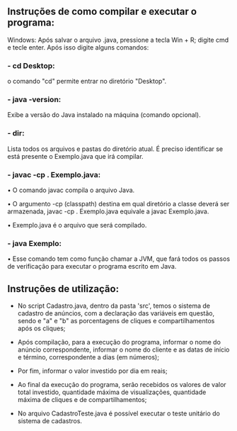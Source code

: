 ## Instruções de como compilar e executar o programa:

Windows: Após salvar o arquivo .java, pressione a tecla Win + R; digite cmd e tecle enter. Após isso digite alguns comandos:
### - cd Desktop:
o comando "cd" permite entrar no diretório "Desktop".


### - java -version:
Exibe a versão do Java instalado na máquina (comando opcional).


### - dir:
Lista todos os arquivos e pastas do diretório atual. É preciso identificar se está presente o Exemplo.java que irá compilar.


### - javac -cp . Exemplo.java:

•	O comando javac compila o arquivo Java.

•	O argumento -cp (classpath) destina em qual diretório a classe deverá ser armazenada, javac -cp . Exemplo.java equivale a javac Exemplo.java.

•	Exemplo.java é o arquivo que será compilado.

### - java Exemplo:

•	Esse comando tem como função chamar a JVM, que fará todos os passos de verificação para executar o programa escrito em Java.



## Instruções de utilização:

- No script Cadastro.java, dentro da pasta 'src', temos o sistema de cadastro de anúncios, com a declaração das variáveis em questão, sendo e "a" e "b" as porcentagens de cliques e compartilhamentos após os cliques;

- Após compilação, para a execução do programa, informar o nome do anúncio correspondente, informar o nome do cliente e as datas de início e término, correspondente a dias (em números);

- Por fim, informar o valor investido por dia em reais;

- Ao final da execução do programa, serão recebidos os valores de valor total investido, quantidade máxima de visualizações, quantidade máxima de cliques e de compartilhamentos;

- No arquivo CadastroTeste.java é possível executar o teste unitário do sistema de cadastros.
